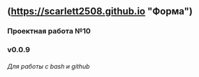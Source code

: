 ## (https://scarlett2508.github.io "Форма")
### Проектная работа №10
### v0.0.9
###### Для работы с bash и github
